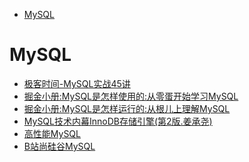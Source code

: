 <!-- TOC -->

- [MySQL](#mysql)

<!-- /TOC -->
# MySQL
- [极客时间-MySQL实战45讲](docs/极客时间-MySQL实战45讲)
- [掘金小册:MySQL是怎样使用的:从零蛋开始学习MySQL](https://juejin.im/book/6844733802426662926)
- [掘金小册:MySQL是怎样运行的:从根儿上理解MySQL](https://juejin.im/book/6844733769996304392)
- [MySQL技术内幕InnoDB存储引擎(第2版.姜承尧)](docs/MySQL技术内幕InnoDB存储引擎(第2版.姜承尧).pdf)
- [高性能MySQL](docs/高性能MySQL.pdf)
- [B站尚硅谷MySQL](https://www.bilibili.com/video/av49181542?p=179&t=715)